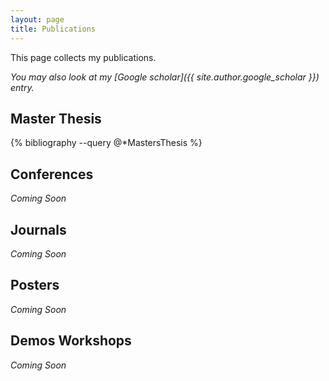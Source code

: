 ```yaml
---
layout: page
title: Publications
---
```


This page collects my publications.

*You may also look at my [Google scholar]({{ site.author.google_scholar }}) entry.*

## Master Thesis

{% bibliography --query @*MastersThesis %}

## Conferences

*Coming Soon*

## Journals

*Coming Soon*

## Posters

*Coming Soon*

## Demos Workshops

*Coming Soon*

